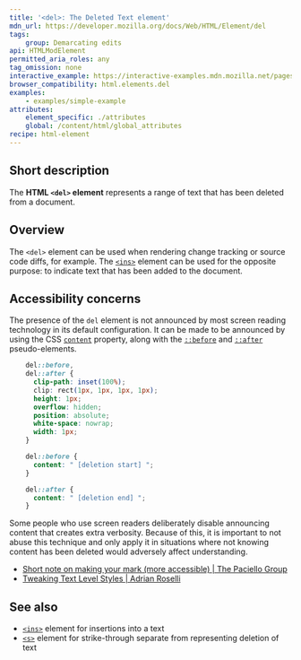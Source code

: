 ```yaml
---
title: '<del>: The Deleted Text element'
mdn_url: https://developer.mozilla.org/docs/Web/HTML/Element/del
tags:
    group: Demarcating edits
api: HTMLModElement
permitted_aria_roles: any
tag_omission: none
interactive_example: https://interactive-examples.mdn.mozilla.net/pages/tabbed/del.html
browser_compatibility: html.elements.del
examples:
    - examples/simple-example
attributes:
    element_specific: ./attributes
    global: /content/html/global_attributes
recipe: html-element
---
```


## Short description

The **HTML `<del>` element** represents a range of text that has been
deleted from a document.

## Overview

The `<del>` element can be used when rendering change tracking or source code diffs, for
example. The [`<ins>`](/en-US/docs/Web/HTML/Element/ins) element can be used for
the opposite purpose: to indicate text that has been added to the document.

## Accessibility concerns
The presence of the `del` element is not announced by most screen
reading technology in its default configuration. It can be made to be
announced by using the CSS
[`content`](/en-US/docs/Web/CSS/content)
property, along with the
[`::before`](/en-US/docs/Web/CSS/::before)
and
[`::after`](/en-US/docs/Web/CSS/::after)
pseudo-elements.

```css
    del::before,
    del::after {
      clip-path: inset(100%);
      clip: rect(1px, 1px, 1px, 1px);
      height: 1px;
      overflow: hidden;
      position: absolute;
      white-space: nowrap;
      width: 1px;
    }

    del::before {
      content: " [deletion start] ";
    }

    del::after {
      content: " [deletion end] ";
    }
```

Some people who use screen readers deliberately disable announcing
content that creates extra verbosity. Because of this, it is important
to not abuse this technique and only apply it in situations where not
knowing content has been deleted would adversely affect understanding.

- [Short note on making your mark (more accessible) \| The Paciello
  Group](https://developer.paciellogroup.com/blog/2017/12/short-note-on-making-your-mark-more-accessible/)
- [Tweaking Text Level Styles \| Adrian
  Roselli](http://adrianroselli.com/2017/12/tweaking-text-level-styles.html)

## See also

- [`<ins>`](/en-US/docs/Web/HTML/Element/ins)
  element for insertions into a text
- [`<s>`](/en-US/docs/Web/HTML/Element/s)
  element for strike-through separate from representing deletion of
  text
